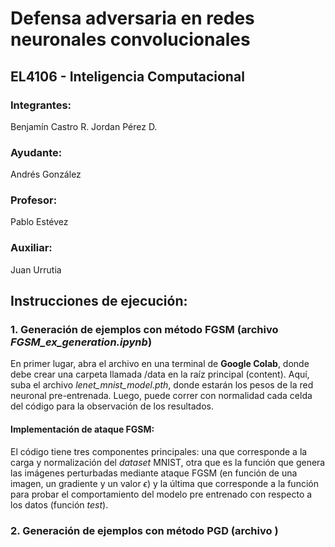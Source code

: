 # Defensa adversaria en redes neuronales convolucionales
## EL4106 - Inteligencia Computacional

### Integrantes:
Benjamín Castro R.
Jordan Pérez D.

### Ayudante:
Andrés González

### Profesor:
Pablo Estévez

### Auxiliar:
Juan Urrutia

## Instrucciones de ejecución:
### 1. Generación de ejemplos con método FGSM (archivo *FGSM_ex_generation.ipynb*)
En primer lugar, abra el archivo en una terminal de **Google Colab**, donde debe crear una carpeta llamada /data en la raíz principal (content). Aquí, suba el archivo *lenet_mnist_model.pth*, donde estarán los pesos de la red neuronal pre-entrenada. Luego, puede correr con normalidad cada celda del código para la observación de los resultados.

#### Implementación de ataque FGSM:
El código tiene tres componentes principales: una que corresponde a la carga y normalización del *dataset* MNIST, otra que es la función que genera las imágenes perturbadas mediante ataque FGSM (en función de una imagen, un gradiente y un valor $\epsilon$) y la última que corresponde a la función para probar el comportamiento del modelo pre entrenado con respecto a los datos (función *test*).


### 2. Generación de ejemplos con método PGD (archivo )
